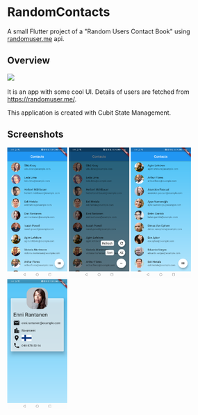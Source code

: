 # RandomContacts
A small Flutter project of a "Random Users Contact Book" using [randomuser.me](https://randomuser.me/documentation) api.

## Overview

<img src="/screenshots/preview.gif" height="600em">

It is an app with some cool UI. Details of users are fetched from https://randomuser.me/.

This application is created with Cubit State Management.

## Screenshots

<img src="/screenshots/Overview.png" height="300em" /> <img src="/screenshots/Options.png" height="300em" /> <img src="/screenshots/SortedOverview.png" height="300em" /> <img src="/screenshots/Detail.png" height="300em" /><br>
